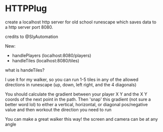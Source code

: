 # HTTPPlug
create a localhost http server for old school runescape which saves data to a http server port 8080.

credits to @SlyAutomation 

New:
- handlePlayers (localhost:8080/players)
- handleTiles (localhost:8080/tiles)


what is handeTiles?

I use it for my walker, so you can run 1-5 tiles in any of the allowed directions in runescape (up, down, left right, and the 4 diagonals)

You should calculate the gradient between your player X Y and the X Y coords of the next point in the path. Then 'snap' this gradient (not sure a better word lol) to either a vertical, horizontal, or diagonal pos/negative value and then workout the direction you need to run

You can make a great walker this way! the screen and camera can be at any angle 
